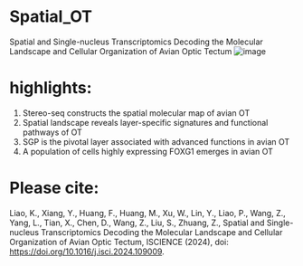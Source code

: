 # Spatial_OT
Spatial and Single-nucleus Transcriptomics Decoding the Molecular Landscape and Cellular Organization of Avian Optic Tectum
![image](https://github.com/Coleliao/Spatial_OT/assets/94962701/f2608805-c400-44e7-a0ea-1f9a4f1583d9)

# highlights:
1.	Stereo-seq constructs the spatial molecular map of avian OT
2.	Spatial landscape reveals layer-specific signatures and functional pathways of OT
3.	SGP is the pivotal layer associated with advanced functions in avian OT
4.	A population of cells highly expressing FOXG1 emerges in avian OT

# Please cite:
Liao, K., Xiang, Y., Huang, F., Huang, M., Xu, W., Lin, Y., Liao, P., Wang, Z., Yang, L., Tian, X., Chen, D., Wang, Z., Liu, S., Zhuang, Z., Spatial and Single-nucleus Transcriptomics Decoding the Molecular Landscape and Cellular Organization of Avian Optic Tectum, ISCIENCE (2024), doi: https://doi.org/10.1016/j.isci.2024.109009.
